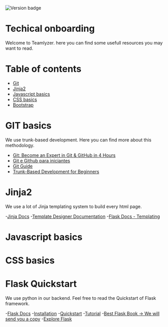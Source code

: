 ![Version badge](https://img.shields.io/badge/Version-1.0.0-blue.svg?maxAge=2592000)

**Techical onboarding**
=======================

Welcome to Teamlyzer. here you can find some usefull resources you may want to read.

Table of contents
=================

  * [Git](#git) 
  * [Jinja2](#jinja2)
  * [Javascript basics](#javascript-basics)
  * [CSS basics](#css-basics)
  * [Bootstrap](#bootstrap)

**GIT basics**
==============
We use trunk-based development. Here you can find more about this methodology.

- [Git: Become an Expert in Git & GitHub in 4 Hours](https://www.udemy.com/course/git-expert-4-hours/)
- [Git e Github para iniciantes](https://www.udemy.com/course/git-e-github-para-iniciantes/)
- [Git Guide](https://github.com/git-guides)
- [Trunk-Based Development for Beginners](https://www.nebulaworks.com/insights/posts/trunk-based-development-for-beginners)

**Jinja2**
===========

We use a lot of Jinja templating system to build every html page. 

-[Jinja Docs](https://jinja.palletsprojects.com/en/3.1.x/)
    -[Template Designer Documentation](https://jinja.palletsprojects.com/en/3.1.x/templates/)
-[Flask Docs - Templating](https://flask.palletsprojects.com/en/2.1.x/templating/)


**Javascript basics**
=====================



**CSS basics**
==============




**Flask Quickstart**
====================

We use python in our backend. Feel free to read the Quickstart of Flask framework.

-[Flask Docs](https://flask.palletsprojects.com/en/2.1.x/)
    -[Installation](https://flask.palletsprojects.com/en/2.1.x/installation/)
    -[Quickstart](https://flask.palletsprojects.com/en/2.1.x/quickstart/)
    -[Tutorial](https://blog.miguelgrinberg.com/post/the-flask-mega-tutorial-part-i-hello-world)
    -[Best Flask Book -> We will send you a copy](https://www.amazon.com/Flask-Web-Development-Developing-Applications/dp/1491991739)
    -[Explore Flask](http://exploreflask.com/en/latest/)
    
